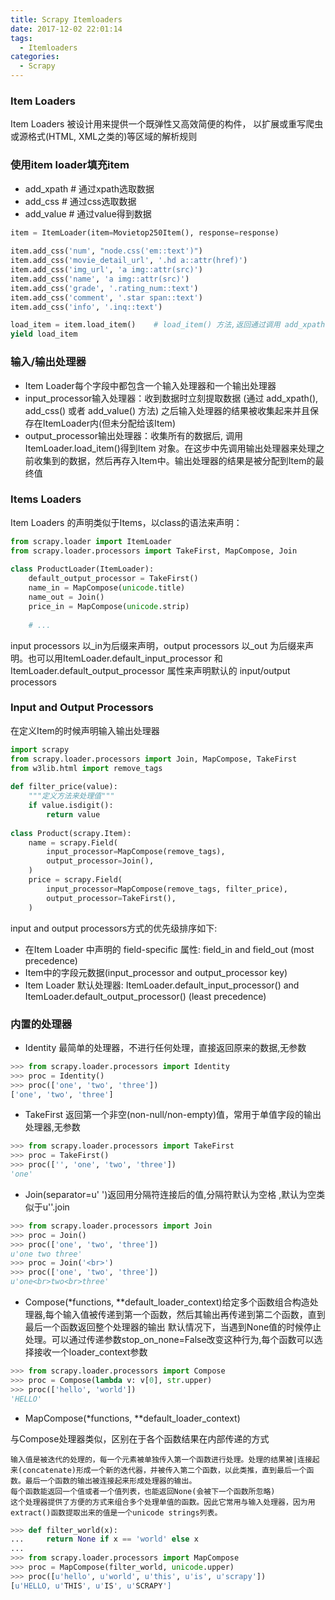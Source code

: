 ```yaml
---
title: Scrapy Itemloaders
date: 2017-12-02 22:01:14
tags:
  - Itemloaders
categories:
  - Scrapy
---
```


### Item Loaders
Item Loaders 被设计用来提供一个既弹性又高效简便的构件， 以扩展或重写爬虫或源格式(HTML, XML之类的)等区域的解析规则


### 使用item loader填充item
- add_xpath  # 通过xpath选取数据
- add_css    # 通过css选取数据
- add_value  # 通过value得到数据

```python
item = ItemLoader(item=Movietop250Item(), response=response)
 
item.add_css('num', "node.css('em::text')")
item.add_css('movie_detail_url', '.hd a::attr(href)')
item.add_css('img_url', 'a img::attr(src)')
item.add_css('name', 'a img::attr(src)')
item.add_css('grade', '.rating_num::text')
item.add_css('comment', '.star span::text')
item.add_css('info', '.inq::text')

load_item = item.load_item()    # load_item() 方法,返回通过调用 add_xpath(), add_css(), and add_value() 所提取和收集到的数据的Item.
yield load_item
```

### 输入/输出处理器
- Item Loader每个字段中都包含一个输入处理器和一个输出处理器
- input_processor输入处理器：收到数据时立刻提取数据 (通过 add_xpath(), add_css() 或者 add_value() 方法) 之后输入处理器的结果被收集起来并且保存在ItemLoader内(但未分配给该Item)
- output_processor输出处理器：收集所有的数据后, 调用 ItemLoader.load_item()得到Item 对象。在这步中先调用输出处理器来处理之前收集到的数据，然后再存入Item中。输出处理器的结果是被分配到Item的最终值

### Items Loaders
Item Loaders 的声明类似于Items，以class的语法来声明：
```python
from scrapy.loader import ItemLoader
from scrapy.loader.processors import TakeFirst, MapCompose, Join
  
class ProductLoader(ItemLoader):
    default_output_processor = TakeFirst()
    name_in = MapCompose(unicode.title)
    name_out = Join()
    price_in = MapCompose(unicode.strip)
 
    # ...
```
input processors 以_in为后缀来声明，output processors 以_out 为后缀来声明。也可以用ItemLoader.default_input_processor 和ItemLoader.default_output_processor 属性来声明默认的 input/output processors

### Input and Output Processors

在定义Item的时候声明输入输出处理器
```python
import scrapy
from scrapy.loader.processors import Join, MapCompose, TakeFirst
from w3lib.html import remove_tags
 
def filter_price(value):
    """定义方法来处理值"""
    if value.isdigit():
        return value
 
class Product(scrapy.Item):
    name = scrapy.Field(
        input_processor=MapCompose(remove_tags),
        output_processor=Join(),
    )
    price = scrapy.Field(
        input_processor=MapCompose(remove_tags, filter_price),
        output_processor=TakeFirst(),
    )
```
input and output processors方式的优先级排序如下:
- 在Item Loader 中声明的 field-specific 属性: field_in and field_out (most precedence)
- Item中的字段元数据(input_processor and output_processor key)
- Item Loader 默认处理器: ItemLoader.default_input_processor() and ItemLoader.default_output_processor() (least precedence)

### 内置的处理器
- Identity 最简单的处理器，不进行任何处理，直接返回原来的数据,无参数
```python
>>> from scrapy.loader.processors import Identity
>>> proc = Identity()
>>> proc(['one', 'two', 'three'])
['one', 'two', 'three']
```
- TakeFirst 返回第一个非空(non-null/non-empty)值，常用于单值字段的输出处理器,无参数
```python
>>> from scrapy.loader.processors import TakeFirst
>>> proc = TakeFirst()
>>> proc(['', 'one', 'two', 'three'])
'one'
```
- Join(separator=u' ')返回用分隔符连接后的值,分隔符默认为空格 ,默认为空类似于u''.join
```python
>>> from scrapy.loader.processors import Join
>>> proc = Join()
>>> proc(['one', 'two', 'three'])
u'one two three'
>>> proc = Join('<br>')
>>> proc(['one', 'two', 'three'])
u'one<br>two<br>three'
```
- Compose(*functions, **default_loader_context)给定多个函数组合构造处理器,每个输入值被传递到第一个函数，然后其输出再传递到第二个函数，直到最后一个函数返回整个处理器的输出
默认情况下，当遇到None值的时候停止处理。可以通过传递参数stop_on_none=False改变这种行为,每个函数可以选择接收一个loader_context参数
```python
>>> from scrapy.loader.processors import Compose
>>> proc = Compose(lambda v: v[0], str.upper)
>>> proc(['hello', 'world'])
'HELLO'
```
- MapCompose(*functions, **default_loader_context)

与Compose处理器类似，区别在于各个函数结果在内部传递的方式

    输入值是被迭代的处理的，每一个元素被单独传入第一个函数进行处理。处理的结果被|连接起来(concatenate)形成一个新的迭代器，并被传入第二个函数，以此类推，直到最后一个函数。最后一个函数的输出被连接起来形成处理器的输出。
    每个函数能返回一个值或者一个值列表，也能返回None(会被下一个函数所忽略)
    这个处理器提供了方便的方式来组合多个处理单值的函数。因此它常用与输入处理器，因为用extract()函数提取出来的值是一个unicode strings列表。
```python
>>> def filter_world(x):
...     return None if x == 'world' else x
...
>>> from scrapy.loader.processors import MapCompose
>>> proc = MapCompose(filter_world, unicode.upper)
>>> proc([u'hello', u'world', u'this', u'is', u'scrapy'])
[u'HELLO, u'THIS', u'IS', u'SCRAPY']
```
